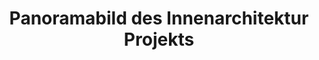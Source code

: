 ---
layout: /panorama.ect
project: '/web/projects/public/cigar-bar'
image: 'http://hub.acherno.com/svn/pura-bar/Site/Panorami/Pura_Bar_Imperial_Panorama_N_02.jpg'
title: 'Panoramabild des Innenarchitektur Projekts'
sitemap: false
---
